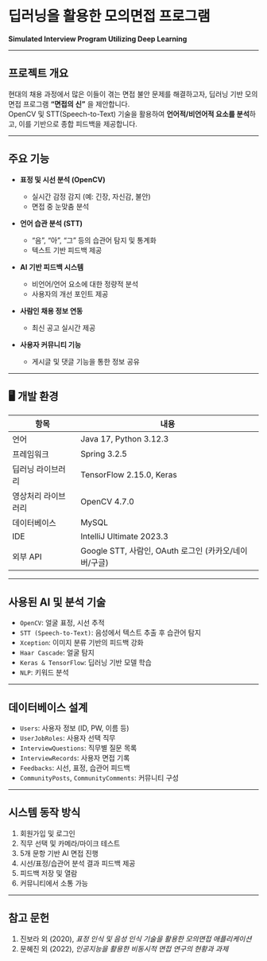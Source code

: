 # 딥러닝을 활용한 모의면접 프로그램  
**Simulated Interview Program Utilizing Deep Learning**  

---

## 프로젝트 개요

현대의 채용 과정에서 많은 이들이 겪는 면접 불안 문제를 해결하고자, 딥러닝 기반 모의면접 프로그램 **“면접의 신”** 을 제안합니다.  
OpenCV 및 STT(Speech-to-Text) 기술을 활용하여 **언어적/비언어적 요소를 분석**하고, 이를 기반으로 종합 피드백을 제공합니다.

---

## 주요 기능

- **표정 및 시선 분석 (OpenCV)**  
  - 실시간 감정 감지 (예: 긴장, 자신감, 불안)
  - 면접 중 눈맞춤 분석

- **언어 습관 분석 (STT)**  
  - “음”, “아”, “그” 등의 습관어 탐지 및 통계화
  - 텍스트 기반 피드백 제공

- **AI 기반 피드백 시스템**  
  - 비언어/언어 요소에 대한 정량적 분석
  - 사용자의 개선 포인트 제공

- **사람인 채용 정보 연동**  
  - 최신 공고 실시간 제공

- **사용자 커뮤니티 기능**  
  - 게시글 및 댓글 기능을 통한 정보 공유

---

## 🖥 개발 환경

| 항목             | 내용                          |
|------------------|-------------------------------|
| 언어             | Java 17, Python 3.12.3        |
| 프레임워크       | Spring 3.2.5                   |
| 딥러닝 라이브러리| TensorFlow 2.15.0, Keras       |
| 영상처리 라이브러리 | OpenCV 4.7.0               |
| 데이터베이스     | MySQL                          |
| IDE              | IntelliJ Ultimate 2023.3       |
| 외부 API         | Google STT, 사람인, OAuth 로그인 (카카오/네이버/구글) |

---

## 사용된 AI 및 분석 기술

- `OpenCV`: 얼굴 표정, 시선 추적
- `STT (Speech-to-Text)`: 음성에서 텍스트 추출 후 습관어 탐지
- `Xception`: 이미지 분류 기반의 피드백 강화
- `Haar Cascade`: 얼굴 탐지
- `Keras & TensorFlow`: 딥러닝 기반 모델 학습
- `NLP`: 키워드 분석

---

## 데이터베이스 설계

- `Users`: 사용자 정보 (ID, PW, 이름 등)
- `UserJobRoles`: 사용자 선택 직무
- `InterviewQuestions`: 직무별 질문 목록
- `InterviewRecords`: 사용자 면접 기록
- `Feedbacks`: 시선, 표정, 습관어 피드백
- `CommunityPosts`, `CommunityComments`: 커뮤니티 구성

---

## 시스템 동작 방식

1. 회원가입 및 로그인
2. 직무 선택 및 카메라/마이크 테스트
3. 5개 문항 기반 AI 면접 진행
4. 시선/표정/습관어 분석 결과 피드백 제공
5. 피드백 저장 및 열람
6. 커뮤니티에서 소통 가능

---

## 참고 문헌

1. 진보라 외 (2020), *표정 인식 및 음성 인식 기술을 활용한 모의면접 애플리케이션*
2. 문혜진 외 (2022), *인공지능을 활용한 비동시적 면접 연구의 현황과 과제*
